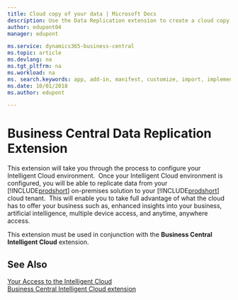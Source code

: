 ```yaml
---
title: Cloud copy of your data | Microsoft Docs
description: Use the Data Replication extension to create a cloud copy of your data so you are connected to the intelligent cloud.
author: edupont04
manager: edupont

ms.service: dynamics365-business-central
ms.topic: article
ms.devlang: na
ms.tgt_pltfrm: na
ms.workload: na
ms. search.keywords: app, add-in, manifest, customize, import, implement
ms.date: 10/01/2018
ms.author: edupont

---
```


# Business Central Data Replication Extension

This extension will take you through the process to configure your Intelligent Cloud environment.  Once your Intelligent Cloud environment is configured, you will be able to replicate data from your [!INCLUDE[prodshort](includes/prodshort.md)] on-premises solution to your [!INCLUDE[prodshort](includes/prodshort.md)] cloud tenant.  This will enable you to take full advantage of what the cloud has to offer your business such as, enhanced insights into your business, artificial intelligence, multiple device access, and anytime, anywhere access.

This extension must be used in conjunction with the **Business Central Intelligent Cloud** extension.

## See Also

[Your Access to the Intelligent Cloud](about-intelligent-cloud.md)  
[Business Central Intelligent Cloud extension](ui-extensions-intelligent-cloud.md)  
